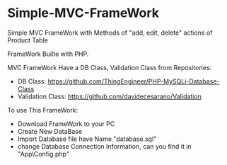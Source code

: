 # Simple-MVC-FrameWork
Simple MVC FrameWork with Methods of "add, edit, delete" actions of Product Table

FrameWork Builte with PHP.

MVC FrameWork Have a DB Class, Validation Class from Repositories:
  - DB Class: https://github.com/ThingEngineer/PHP-MySQLi-Database-Class
  - Validation Class: https://github.com/davidecesarano/Validation
  
To use This FrameWork:
  - Download FrameWork to your PC
  - Create New DataBase
  - Import Database file have Name "database.sql"
  - change Database Connection Information, can you find it in "App\Config.php"
